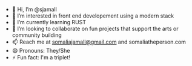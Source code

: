 - 👋 Hi, I’m @sjamall
- 👀 I’m interested in front end developement using a modern stack
- 🌱 I’m currently learning RUST
- 💞️ I’m looking to collaborate on fun projects that support the arts or community building
- 📫 Reach me at somaliajamall@gmail.com and somaliatheperson.com  
- 😄 Pronouns: They/She
- ⚡ Fun fact: I'm a triplet!

<!---
sjamall/sjamall is a ✨ special ✨ repository because its `README.md` (this file) appears on your GitHub profile.
You can click the Preview link to take a look at your changes.
--->
